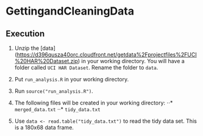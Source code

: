 GettingandCleaningData
======================

Execution
--------------------------------------
1. Unzip the [data] (https://d396qusza40orc.cloudfront.net/getdata%2Fprojectfiles%2FUCI%20HAR%20Dataset.zip) in your working directory. You will have a folder called `UCI HAR Dataset`. Rename the folder to `data`.

2. Put `run_analysis.R` in your working directory.

3. Run `source("run_analysis.R")`.

4. The following files will be created in your working directory:
⋅⋅* `merged_data.txt`
⋅⋅* `tidy_data.txt`

5. Use `data <- read.table("tidy_data.txt")` to read the tidy data set. This is a 180x68 data frame.
